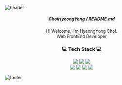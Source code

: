 ![header](https://capsule-render.vercel.app/api?type=waving&&color=gradient&height=100&section=header&fontSize=90)

<div align = "center">

##### <p>  ChoiHyeongYong / README.md </p>

Hi Welcome, i'm HyeongYong Choi.  
Web FrontEnd Developer

<h3>💻 Tech Stack 💻</h3>
 

<p>
<img src="https://img.shields.io/badge/HTML-E34F26?style=flat-square&logo=HTML5&logoColor=white"/>
<img src="https://img.shields.io/badge/CSS-1572B6?style=flat-square&logo=CSS3&logoColor=white"/>
<img src="https://img.shields.io/badge/JavaScript-F7DF1E?style=flat-square&logo=JavaScript&logoColor=white"/>
</br>
<img src="https://img.shields.io/badge/React-0099FF?style=flat-square&logo=React&logoColor=white"/>
<img src="https://img.shields.io/badge/React Router-CA4245?style=flat-square&logo=React Router&logoColor=white"/>
<img src="https://img.shields.io/badge/Redux-764ABC?style=flat-square&logo=Redux&logoColor=white"/>
<img src="https://img.shields.io/badge/Axios-5A29E4?style=flat-square&logo=Axios&logoColor=white"/>
</p>

</div>

![footer](https://capsule-render.vercel.app/api?type=waving&&color=gradient&height=100&section=footer&fontSize=90)

 
